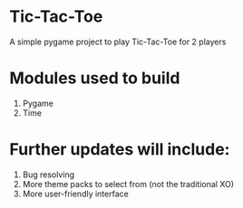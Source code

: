 # Tic-Tac-Toe
A simple pygame project to play Tic-Tac-Toe for 2 players


# Modules used to build
1. Pygame
2. Time

# Further updates will include:
1. Bug resolving
2. More theme packs to select from (not the traditional XO)
3. More user-friendly interface
